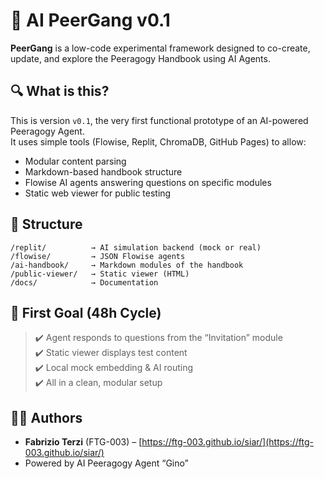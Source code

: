 # 🤖 AI PeerGang v0.1

**PeerGang** is a low-code experimental framework designed to co-create, update, and explore the Peeragogy Handbook using AI Agents.

## 🔍 What is this?

This is version `v0.1`, the very first functional prototype of an AI-powered Peeragogy Agent.  
It uses simple tools (Flowise, Replit, ChromaDB, GitHub Pages) to allow:

- Modular content parsing
- Markdown-based handbook structure
- Flowise AI agents answering questions on specific modules
- Static web viewer for public testing

## 📁 Structure

```
/replit/          → AI simulation backend (mock or real)
/flowise/         → JSON Flowise agents
/ai-handbook/     → Markdown modules of the handbook
/public-viewer/   → Static viewer (HTML)
/docs/            → Documentation
```

## 🎯 First Goal (48h Cycle)

> ✔️ Agent responds to questions from the “Invitation” module  
> ✔️ Static viewer displays test content  
> ✔️ Local mock embedding & AI routing  
> ✔️ All in a clean, modular setup

## 👨‍💻 Authors

- **Fabrizio Terzi** (FTG-003) – [https://ftg-003.github.io/siar/](https://ftg-003.github.io/siar/)
- Powered by AI Peeragogy Agent “Gino”

